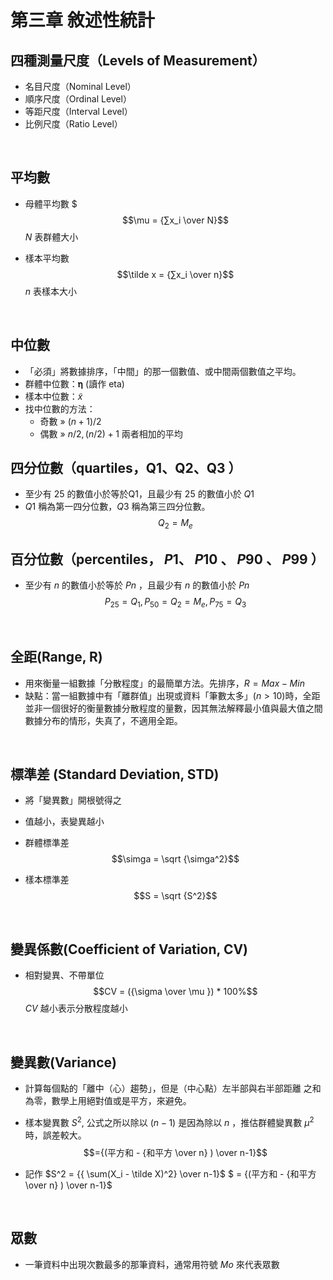 # 第三章 敘述性統計

## 四種測量尺度（Levels of Measurement）
 * 名目尺度（Nominal Level）
 * 順序尺度（Ordinal Level）
 * 等距尺度（Interval Level）
 * 比例尺度（Ratio Level）

<br>

## 平均數
* 母體平均數
$$$\mu = {∑x_i \over N}$$
$N$ 表群體大小

* 樣本平均數
$$\tilde x = {∑x_i \over n}$$
$n$ 表樣本大小

<br>

## 中位數
* 「必須」將數據排序，「中間」的那一個數值、或中間兩個數值之平均。
* 群體中位數：𝛈 (讀作 eta)
* 樣本中位數：$\tilde x$
* 找中位數的方法：
	* 奇數 » ${(n+1) / 2}$
	* 偶數 » $n/2, (n/2)+1$ 兩者相加的平均

## 四分位數（quartiles，Q1、Q2、Q3 ）
* 至少有 $25%$ 的數值小於等於Q1，且最少有 $25%$ 的數值小於 $Q1$
* $Q1$ 稱為第一四分位數，$Q3$ 稱為第三四分位數。
$$Q_2 = M_e$$

## 百分位數（percentiles， $P1$、 $P10$ 、 $P90$ 、 $P99$ ）
* 至少有 $n%$ 的數值小於等於 $Pn$ ，且最少有 $n%$ 的數值小於 $Pn$
$$P_25 = Q_1 , P_50  = Q_2  = M_e , P_75 = Q_3$$

<br>

## 全距(Range, R)
* 用來衡量一組數據「分散程度」的最簡單方法。先排序，$R = Max - Min$
* 缺點：當一組數據中有「離群值」出現或資料「筆數太多」$(n > 10)$時，全距並非一個很好的衡量數據分散程度的量數，因其無法解釋最小值與最大值之間數據分布的情形，失真了，不適用全距。

<br>

## 標準差 (Standard Deviation, STD)
* 將「變異數」開根號得之
* 值越小，表變異越小
* 群體標準差
$$\simga = \sqrt {\simga^2}$$

* 樣本標準差
$$S = \sqrt {S^2}$$

<br>

## 變異係數(Coefficient of Variation, CV)
* 相對變異、不帶單位
$$CV = ({\sigma \over \mu }) * 100%$$
$CV$ 越小表示分散程度越小

<br>

##  變異數(Variance)
* 計算每個點的「離中（心）趨勢」，但是（中心點）左半部與右半部距離 之和為零，數學上用絕對值或是平方，來避免。
* 樣本變異數 $S^2$, 公式之所以除以 $(n-1)$ 是因為除以 $n$ ，推估群體變異數 $\mu^2$ 時，誤差較大。
$$={(平方和 - {和平方 \over n} ) \over n-1}$$

* 記作 $S^2 = {{ \sum(X_i - \tilde X)^2} \over n-1}$ $ = {(平方和 - {和平方 \over n} ) \over n-1}$

<br>

## 眾數
* 一筆資料中出現次數最多的那筆資料，通常用符號 $Mo$ 來代表眾數

